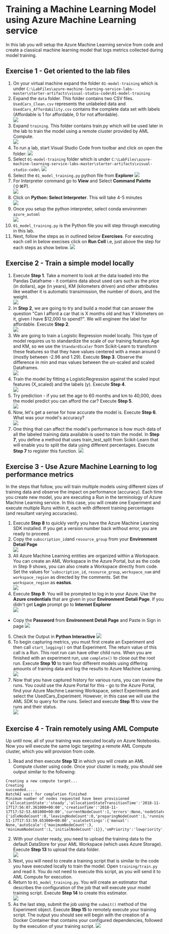 #  Training a Machine Learning Model using Azure Machine Learning service
In this lab you will setup the Azure Machine Learning service from code and create a classical machine learning model that logs metrics collected during model training.

## Exercise 1 - Get oriented to the lab files
1. On your virtual machine expand the folder `01-model-training` which is under `C:\LabFiles\azure-machine-learning-service-labs-master\starter-artifacts\visual-studio-code\01-model-training`
2. Expand the `data` folder. This folder contains two CSV files. `UsedCars_Clean.csv` represents the unlabeled data and `UsedCars_Affordability.csv` contains the complete data set with labels (Affordable is 1 for affordable, 0 for not affordable).<br/>
    <img src="images/data.jpg"/><br/>
3. Expand `training`. This folder contains train.py which will be used later in the lab to train the model using a remote cluster provided by AML Compute.<br/>
    <img src="images/train.jpg"/><br/>
4. To run a lab, start Visual Studio Code from toolbar and click on open the folder: 
    <img src="images/code.jpg"/><br/>
5. Select `01-model-training` folder which is under `C:\LabFiles\azure-machine-learning-service-labs-master\starter-artifacts\visual-studio-code\`
    <img src="images/visual.jpg"/><br/>
6. Select the `01_model_training.py` python file from **Explorer**
    <img src="images/visual1.jpg"/><br/>
7. For Interpreter command go to **View** and Select **Command Palette** (⇧⌘P).<br/>
    <img src="images/vs1.jpg"/><br/>
8. Click on **Python: Select Interpreter**. This will take 4-5 minutes<br/>
    <img src="images/vs2.jpg"/><br/>
9. Once you setup the python interpreter, select conda environmen `azure_automl`<br/>
    <img src="images/vs3.jpg"/><br/>
10. `01_model_training.py` is the Python file you will step through executing in this lab.<br/>
11. Next, follow the steps as in outlined below **Exercises**. For executing each cell in below execises click on **Run Cell** i.e, just above the step for each steps as show below.
    <img src="images/vs4.jpg"/><br/>

## Exercise 2 - Train a simple model locally
1. Execute **Step 1**. Take a moment to look at the data loaded into the Pandas Dataframe - it contains data about used cars such as the price (in dollars), age (in years), KM (kilometers driven) and other attributes like weather it is automatic transimission, the number of doors, and the weight.<br/>
    <img src="images/vs5.jpg"/><br/>
2. In **Step 2**, we are going to try and build a model that can answer the question "Can I afford a car that is X months old and has Y kilometers on it, given I have $12,000 to spend?". We will engineer the label for affordable. Execute **Step 2**.<br/>
    <img src="images/vs6.jpg"/><br/>
3. We are going to train a Logistic Regression model locally. This type of model requires us to standardize the scale of our training features Age and KM, so we use the `StandardScaler` from Scikit-Learn to transform these features so that they have values centered with a mean around 0 (mostly between -2.96 and 1.29). Execute **Step 3**. Observe the difference in min and max values between the un-scaled and scaled Dataframes.<br/>
    <img src="images/vs7.jpg"/><br/>
4. Train the model by fitting a LogisticRegression against the scaled input features (X_scaled) and the labels (y). Execute **Step 4**.<br/>
    <img src="images/vs8.jpg"/><br/>
5. Try prediction - if you set the age to 60 months and km to 40,000, does the model predict you can afford the car? Execute **Step 5**.<br/>
    <img src="images/vs9.jpg"/><br/>
6. Now, let's get a sense for how accurate the model is. Execute **Step 6**. What was your model's accuracy?<br/>
    <img src="images/vs11.jpg"/><br/>
7. One thing that can affect the model's performance is how much data of all the labeled training data available is used to train the model. In **Step 7**, you define a method that uses train_test_split from Scikit-Learn that will enable you to split the data using different percentages. Execute **Step 7** to register this function.
    <img src="images/vs12.jpg"/><br/>

## Exercise 3 - Use Azure Machine Learning to log performance metrics
In the steps that follow, you will train multiple models using different sizes of training data and observe the impact on performance (accuracy). Each time you create new model, you are executing a Run in the terminology of Azure Machine Learning service. In this case, you will create one Experiment and execute multiple Runs within it, each with different training percentages (and resultant varying accuracies).

1. Execute **Step 8** to quickly verify you have the Azure Machine Learning SDK installed. If you get a version number back without error, you are ready to proceed.<br/>
2. Copy the `subscription_id`and `resource_group` from your **Environment Detail Page**<br/>
   <img src="images/cred2.jpg"/><br/>
3. All Azure Machine Learning entities are organized within a Workspace. You can create an AML Workspace in the Azure Portal, but as the code in Step 9 shows, you can also create a Workspace directly from code. Set the values for '`subscription_id`, `resource_group`, `workspace_nam` and `workspace_region` as directed by the comments. Set the `workspace_region` as **eastus**.<br/>
   <img src="images/eastus.jpg"/><br/>
3. Execute **Step 9**. You will be prompted to log in to your Azure. Use the **Azure credentials** that are given in your **Environment Detali Page**. If you didn't get **Login** prompt go to **Internet Explorer**<br/>
   <img src="images/pass.jpg"/><br/>
 * Copy the **Password** from **Environment Detali Page** and Paste in Sign in page
   <img src="images/sign.jpg"/><br/>   
5. Check the Output in **Python Interactive**
   <img src="images/vs13.jpg"/><br/>
4. To begin capturing metrics, you must first create an Experiment and then call `start_logging()` on that Experiment. The return value of this call is a Run. This root run can have other child runs. When you are finished with an experiment run, use `complete()` to close out the root run. Execute **Step 10** to train four different models using differing amounts of training data and log the results to Azure Machine Learning.<br/>
   <img src="images/vs14.jpg"/><br/>
5. Now that you have captured history for various runs, you can review the runs. You could use the Azure Portal for this - go to the Azure Portal, find your Azure Machine Learning Workspace, select Experiments and select the UsedCars_Experiment. However, in this case we will use the AML SDK to query for the runs. Select and execute **Step 11** to view the runs and their status.<br/>
    <img src="images/vs15.jpg"/><br/>

## Exercise 4 - Train remotely using AML Compute
Up until now, all of your training was executed locally on Azure Notebooks. Now you will execute the same logic targeting a remote AML Compute cluster, which you will provision from code.

1. Read and then execute **Step 12** in which you will create an AML Compute cluster using code. Once your cluster is ready, you should see output similar to the following:

```
Creating a new compute target...
Creating
succeeded.....
BatchAI wait for completion finished
Minimum number of nodes requested have been provisioned
{'allocationState':'steady','allocationStateTransitionTime':'2018-11-17T17:56:07.361000+00:00','creationTime':'2018-11-17T17:52:53.601000+00:00','currentNodeCount':1,'errors':None,'nodeStateCounts':{'idleNodeCount':0,'leavingNodeCount':0,'preparingNodeCount':1,'runningNodeCount':0,'unusableNodeCount':0},'provisioningState':'succeeded','provisioningStateTransitionTime':'2018-11-17T17:53:59.653000+00:00','scaleSettings':{'manual': None,'autoScale':{'maximumNodeCount':3, 'minimumNodeCount':1,'initialNodeCount':1}},'vmPriority':'lowpriority','vmSize':'STANDARD_DS11_V2'}

```

2. With your cluster ready, you need to upload the training data to the default DataStore for your AML Workspace (which uses Azure Storage). Execute **Step 13** to upload the data folder.<br/>
    <img src="images/vs17.jpg"/><br/>
3. Next, you will need to create a training script that is similar to the code you have executed locally to train the model. Open `training/train.py` and read it. You do not need to execute this script, as you will send it to AML Compute for execution.<br/>
4. Return to `01_model_training.py`. You will create an estimator that describes the configuration of the job that will execute your model training script. Execute **Step 14** to create this estimator.<br/>
    <img src="images/vs01.jpg"/><br/>
5. As the last step, submit the job using the `submit()` method of the Experiment object. Execute **Step 15** to remotely execute your training script. The output you should see will begin with the creation of a Docker Container that contains your configured dependencies, followed by the execution of your training script.
    <img src="images/vs16.jpg"/><br/>
